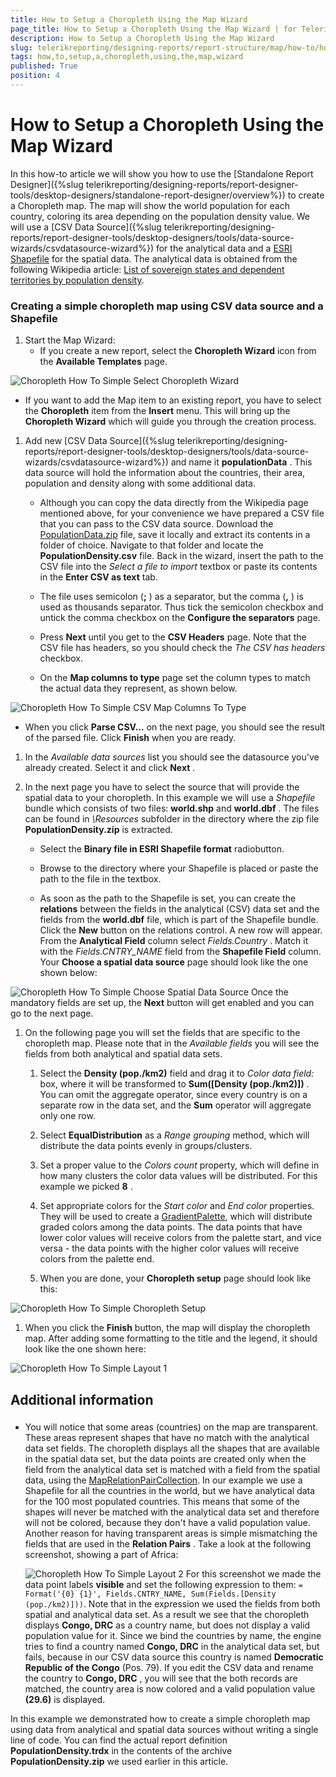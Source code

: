 ```yaml
---
title: How to Setup a Choropleth Using the Map Wizard
page_title: How to Setup a Choropleth Using the Map Wizard | for Telerik Reporting Documentation
description: How to Setup a Choropleth Using the Map Wizard
slug: telerikreporting/designing-reports/report-structure/map/how-to/how-to-setup-a-choropleth-using-the-map-wizard
tags: how,to,setup,a,choropleth,using,the,map,wizard
published: True
position: 4
---
```


# How to Setup a Choropleth Using the Map Wizard



In this how-to article we will show you how to use the [Standalone Report Designer]({%slug telerikreporting/designing-reports/report-designer-tools/desktop-designers/standalone-report-designer/overview%}) to         create a Choropleth map. The map will show the world population for each country, coloring its area depending on the population density value.         We will use a [CSV Data Source]({%slug telerikreporting/designing-reports/report-designer-tools/desktop-designers/tools/data-source-wizards/csvdatasource-wizard%}) for the analytical data and a         [ESRI Shapefile](http://en.wikipedia.org/wiki/Shapefile)         for the spatial data. The analytical data is obtained from the following Wikipedia article:         [List of sovereign states and dependent territories by population density](http://en.wikipedia.org/wiki/List_of_sovereign_states_and_dependent_territories_by_population_density).        

###        Creating a simple choropleth map using CSV data source and a Shapefile
      

1. Start the Map Wizard:
   + If you create a new report, select the __Choropleth Wizard__  icon from the __Available Templates__  page.                   

  ![Choropleth How To Simple Select Choropleth Wizard](images/Map/Choropleth/HowTo_SimpleChoropleth/Choropleth_HowToSimple_SelectChoroplethWizard.png)

   + If you want to add the Map item to an existing report, you have to select the __Choropleth__  item                   from the __Insert__  menu.                   This will bring up the __Choropleth Wizard__  which will guide you through the creation process.                 


1. Add new               [CSV Data Source]({%slug telerikreporting/designing-reports/report-designer-tools/desktop-designers/tools/data-source-wizards/csvdatasource-wizard%})               and name it __populationData__ . This data source will hold the information about the               countries, their area, population and density along with some additional data.             
   + Although you can copy the data directly from the Wikipedia page mentioned above, for your convenience we have prepared a CSV file                   that you can pass to the CSV data source.                 Download the                   [PopulationData.zip](https://github.com/telerik/reporting-docs/raw/master/knowledge-base/resources/PopulationDensity.zip)                   file, save it locally and extract its contents in a folder of choice. Navigate to that folder and locate the __PopulationDensity.csv__  file.                   Back in the wizard, insert the path to the CSV file into the *Select a file to import*  textbox or paste its contents in the                   __Enter CSV as text__  tab.                 

   + The file uses semicolon (__;__ ) as a separator, but the comma (__,__ ) is used as thousands separator.                   Thus tick the semicolon checkbox and untick the comma checkbox on the                   __Configure the separators__  page.                 

   + Press __Next__  until you get to the __CSV Headers__  page.                   Note that the CSV file has headers, so you should check the *The CSV has headers*  checkbox.                 

   + On the __Map columns to type__  page set the column types to match the actual data they represent, as shown below.                   

  ![Choropleth How To Simple CSV Map Columns To Type](images/Map/Choropleth/HowTo_SimpleChoropleth/Choropleth_HowToSimple_CSV_MapColumnsToType.png)

   + When you click __Parse CSV...__  on the next page, you should see the result of the parsed file.                 Click __Finish__  when you are ready.                 


1. In the *Available data sources*  list you should see the datasource you've already created.               Select it and click __Next__ .             

1. In the next page you have to select the source that will provide the spatial data to your choropleth. In this example we will use a               *Shapefile*  bundle which consists of two files: __world.shp__  and __world.dbf__ .               The files can be found in *\Resources*  subfolder in the directory where the zip file __PopulationDensity.zip__  is extracted.             
   + Select the __Binary file in ESRI Shapefile format__  radiobutton.                 

   + Browse to the directory where your Shapefile is placed or paste the path to the file in the textbox.                 

   + As soon as the path to the Shapefile is set, you can create the __relations__  between the fields in the                   analytical (CSV) data set and the fields from the __world.dbf__  file, which is part of the Shapefile bundle.                 Click the __New__  button on the relations control. A new row will appear. From the __Analytical Field__                    column select *Fields.Country* . Match it with the *Fields.CNTRY_NAME*  field                   from the __Shapefile Field__  column.                 
    Your __Choose a spatial data source__  page should look like the one shown below:               

  ![Choropleth How To Simple Choose Spatial Data Source](images/Map/Choropleth/HowTo_SimpleChoropleth/Choropleth_HowToSimple_ChooseSpatialDataSource.png)    Once the mandatory fields are set up, the __Next__  button will get enabled and you can go to the next page.             

1. On the following page you will set the fields that are specific to the choropleth map. Please note that in the *Available fields*                you will see the fields from both analytical and spatial data sets.             
   1. Select the __Density (pop./km2)__  field and drag it to *Color data field:*  box, where it will be transformed to                   __Sum([Density (pop./km2)])__ . You can omit the aggregate operator, since every country is on                   a separate row in the data set, and the __Sum__  operator will aggregate only one row.                 

   1. Select __EqualDistribution__  as a *Range grouping*  method, which will distribute the data points evenly in groups/clusters.                 

   1. Set a proper value to the *Colors count*  property, which will define in how many clusters the color data values                   will be distributed. For this example we picked __8__ .                 

   1. Set appropriate colors for the *Start color*  and *End color*  properties.                   They will be used to create a [GradientPalette](/reporting/api/Telerik.Reporting.Drawing.GradientPalette), which                   will distribute graded colors among the data points. The data points that have lower color values will receive colors from the palette                   start, and vice versa - the data points with the higher color values will receive colors from the palette end.                 

   1. When you are done, your __Choropleth setup__  page should look like this:                   

  ![Choropleth How To Simple Choropleth Setup](images/Map/Choropleth/HowTo_SimpleChoropleth/Choropleth_HowToSimple_ChoroplethSetup.png)


1. When you click the __Finish__  button, the map will display the choropleth map. After adding some formatting to the               title and the legend, it should look like the one shown here:               

  ![Choropleth How To Simple Layout 1](images/Map/Choropleth/HowTo_SimpleChoropleth/Choropleth_HowToSimple_Layout1.png)

##        Additional information
      

###

* You will notice that some  areas (countries) on the map are transparent. These areas represent shapes that have no match with the analytical data set fields.                   The choropleth displays all the shapes that are available in the spatial data set, but the data points are created only when the field from the                   analytical data set is matched with a field from the spatial data, using the [MapRelationPairCollection](/reporting/api/Telerik.Reporting.MapRelationPairCollection).                     In our example we use a Shapefile for all the countries in the world, but we have analytical data for the 100 most populated countries. This means                   that some of the shapes will never be matched with the analytical data set and therefore will not be colored, because they don't have a valid                   population value.                     Another reason for having transparent areas is simple mismatching the fields that are used in the __Relation Pairs__ . Take a                   look at the following screenshot, showing a part of Africa:                   

  ![Choropleth How To Simple Layout 2](images/Map/Choropleth/HowTo_SimpleChoropleth/Choropleth_HowToSimple_Layout2.png)    For this screenshot we made the data point labels __visible__  and set the following expression to them:                   `= Format('{0} {1}', Fields.CNTRY_NAME, Sum(Fields.[Density (pop./km2)]))`.                   Note that in the expression we used the fields from both spatial and analytical data set. As a result we see that the choropleth displays                   __Congo, DRC__  as a country name, but does not display a valid population value for it.                   Since we bind the countries by name, the engine                   tries to find a country named __Congo, DRC__  in the analytical data set, but fails, because in our CSV data source this country                   is named __Democratic Republic of the Congo__  (Pos. 79). If you edit the CSV data and rename the country to                   __Congo, DRC__ , you will see that the both records are matched, the country area is now colored and a valid                   population value __(29.6)__  is displayed.                 

In this example we demonstrated how to create a simple choropleth map using data from analytical and spatial data sources                 without writing a single line of code. You can find the actual report definition __PopulationDensity.trdx__  in the contents of the archive __PopulationDensity.zip__  we used earlier in this article.               
